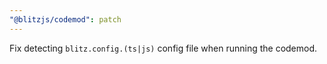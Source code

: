 ```yaml
---
"@blitzjs/codemod": patch
---
```


Fix detecting `blitz.config.(ts|js)` config file when running the codemod.
